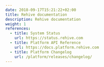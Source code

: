 ```yaml
---
date: 2018-09-17T15:21:22+02:00
title: Rehive documentation
description: Rehive documentation
weight: 1
references:
  - title: System Status
    url: https://status.rehive.com
  - title: Platform API Reference
    url: https://docs.platform.rehive.com
  - title: Platform Changelog
    url: /platform/releases/changelog/
---
```

